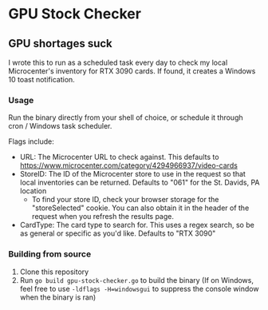 # GPU Stock Checker
## GPU shortages suck

I wrote this to run as a scheduled task every day to check my local Microcenter's inventory for RTX 3090 cards. If found, it creates a Windows 10 toast notification.

### Usage

 Run the binary directly from your shell of choice, or schedule it through cron / Windows task scheduler.

 Flags include:

 - URL: The Microcenter URL to check against. This defaults to https://www.microcenter.com/category/4294966937/video-cards
 - StoreID: The ID of the Microcenter store to use in the request so that local inventories can be returned. Defaults to "061" for the St. Davids, PA location
   - To find your store ID, check your browser storage for the "storeSelected" cookie. You can also obtain it in the header of the request when you refresh the results page.
 - CardType: The card type to search for. This uses a regex search, so be as general or specific as you'd like. Defaults to "RTX 3090"

### Building from source

1. Clone this repository
2. Run `go build gpu-stock-checker.go` to build the binary (If on Windows, feel free to use `-ldflags -H=windowsgui` to suppress the console window when the binary is ran)